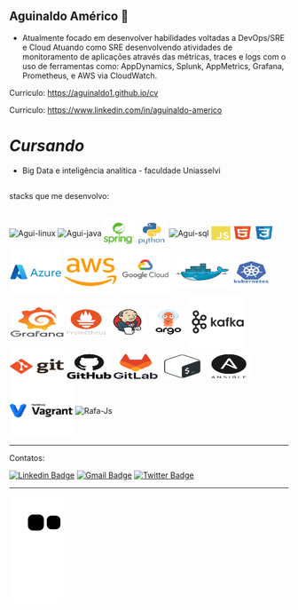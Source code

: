 ## **Aguinaldo Américo** 👋


- Atualmente focado em desenvolver habilidades voltadas a DevOps/SRE e Cloud 
Atuando como SRE desenvolvendo atividades de monitoramento de aplicações através das métricas, traces e logs com o uso de ferramentas como: AppDynamics, Splunk, AppMetrics, Grafana, Prometheus, e AWS via CloudWatch.



Curriculo: https://aguinaldo1.github.io/cv

Curriculo: https://www.linkedin.com/in/aguinaldo-americo


# *Cursando*
- Big Data e inteligência analítica  - faculdade Uniasselvi

##

  stacks que me desenvolvo:
  <div style="display: inline_block"><br>
 
  <img align="center" alt="Agui-linux" height="35" width="45" src="https://cdn.jsdelivr.net/gh/devicons/devicon/icons/linux/linux-original.svg">
  <img align="center" alt="Agui-java" height="55" width="55" src="https://cdn.jsdelivr.net/gh/devicons/devicon/icons/java/java-original-wordmark.svg">
  <img align="center" alt="Agui-spring" height="55" width="55" src="https://raw.githubusercontent.com/devicons/devicon/master/icons/spring/spring-original-wordmark.svg">
  <img align="center" alt="Agui-python" height="40" width="55" src="https://raw.githubusercontent.com/devicons/devicon/master/icons/python/python-original-wordmark.svg">
  <img align="center" alt="Agui-sql" height="30" width="35" src="https://user-images.githubusercontent.com/49000442/139517363-a561d54c-7993-4b8d-8a1d-742374258cab.png">
  <img align="center" alt="Agui-Js" height="25" width="35" src="https://raw.githubusercontent.com/devicons/devicon/master/icons/javascript/javascript-plain.svg"> 
  <img align="center" alt="Agui-HTML" height="25" width="35" src="https://raw.githubusercontent.com/devicons/devicon/master/icons/html5/html5-original.svg">
  <img align="center" alt="Agui-CSS" height="25" width="35" src="https://raw.githubusercontent.com/devicons/devicon/master/icons/css3/css3-original.svg">  
  <img align="center" alt="Agui-azure" height="85" width="95" src="https://raw.githubusercontent.com/devicons/devicon/master/icons/azure/azure-original-wordmark.svg">
  <img align="center" alt="Agui-aws" height="85" width="95" src="https://raw.githubusercontent.com/devicons/devicon/master/icons/amazonwebservices/amazonwebservices-plain-wordmark.svg">
  <img align="center" alt="Agui-gcp" height="85" width="95" src="https://raw.githubusercontent.com/devicons/devicon/master/icons/googlecloud/googlecloud-original-wordmark.svg">
  <img align="center" alt="Agui-docker" height="55" width="100" src="https://raw.githubusercontent.com/devicons/devicon/master/icons/docker/docker-original.svg">
  <img align="center" alt="Agui-kubernetes" height="45" width="70" src="https://raw.githubusercontent.com/devicons/devicon/master/icons/kubernetes/kubernetes-plain-wordmark.svg">
  <img align="center" alt="Agui-grafana" height="55" width="100" src="https://raw.githubusercontent.com/devicons/devicon/master/icons/grafana/grafana-original-wordmark.svg">
  <img align="center" alt="Agui-prometheus" height="45" width="70" src="https://raw.githubusercontent.com/devicons/devicon/master/icons/prometheus/prometheus-original-wordmark.svg">
    
  <img align="center" alt="Agui-jenkins" height="45" width="70" src="https://raw.githubusercontent.com/devicons/devicon/master/icons/jenkins/jenkins-original.svg">
  <img align="center" alt="Agui-argocd" height="45" width="70" src="https://raw.githubusercontent.com/devicons/devicon/master/icons/argocd/argocd-original-wordmark.svg">
  <img align="center" alt="Agui-kafka" height="95" width="100" src="https://raw.githubusercontent.com/devicons/devicon/master/icons/apachekafka/apachekafka-original-wordmark.svg">
  <img align="center" alt="Agui-git" height="65" width="100" src="https://raw.githubusercontent.com/devicons/devicon/master/icons/git/git-original-wordmark.svg">
  <img align="center" alt="Agui-github" height="45" width="80" src="https://raw.githubusercontent.com/devicons/devicon/master/icons/github/github-original-wordmark.svg">
  <img align="center" alt="Agui-gitlab" height="45" width="80" src="https://raw.githubusercontent.com/devicons/devicon/master/icons/gitlab/gitlab-original-wordmark.svg">
  <img align="center" alt="Agui-bash" height="45" width="80" src="https://raw.githubusercontent.com/devicons/devicon/master/icons/bash/bash-original.svg">
  <img align="center" alt="Agui-ansible" height="45" width="80" src="https://raw.githubusercontent.com/devicons/devicon/master/icons/ansible/ansible-original-wordmark.svg">
  <img align="center" alt="Agui-vagrant" height="95" width="115" src="https://raw.githubusercontent.com/devicons/devicon/master/icons/vagrant/vagrant-original-wordmark.svg">
  <img align="center" alt="Rafa-Js" height="50" width="80" <img src="https://cdn.jsdelivr.net/gh/devicons/devicon/icons/jupyter/jupyter-original-wordmark.svg" />
  
  <!--
    <img align="center" alt="Rafa-Js" height="30" width="60" <img src="https://cdn.jsdelivr.net/gh/devicons/devicon/icons/jupyter/jupyter-original-wordmark.svg" />

  
     
    -->
    
    
</div>
 <hr>  
   Contatos:
<div>
  
[![Linkedin Badge](https://img.shields.io/badge/-Aguinaldo-blue?style=flat-square&logo=Linkedin&logoColor=white&link=https://www.linkedin.com/in/aguinaldo-americo)](https://www.linkedin.com/in/aguinaldo-americo)
[![Gmail Badge](https://img.shields.io/badge/-aguinaldoamerico2@gmail.com-c14438?style=flat-square&logo=Gmail&logoColor=white&link=mailto:aguinaldoamerico2@gmail.com)](mailto:aguinaldoamerico2@gmail.com)
[![Twitter Badge](https://img.shields.io/badge/-@aguinaldoamerico-6633cc?style=flat-square&labelColor=6633cc&logo=twitter&logoColor=white&link=https://twitter.com/https://twitter.com/aguinaldo112)](https://twitter.com/https://twitter.com/aguinaldo112)


<hr>

  
   
   
 
  ![Snake animation](https://github.com/aguinaldo1/aguinaldo1/blob/output/github-contribution-grid-snake.svg)
 
    
  </div>


  
<!--
- 🌱 I’m currently learning ...
- 👯 I’m looking to collaborate on ...
- 🤔 I’m looking for help with ...
- 💬 Ask me about ...

- 😄 Pronouns: ...
- ⚡ Fun fact: ...
-->
